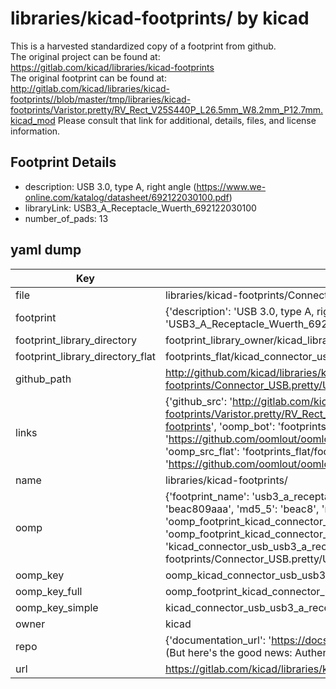 # libraries/kicad-footprints/ by kicad  
This is a harvested standardized copy of a footprint from github.  
The original project can be found at:  
https://gitlab.com/kicad/libraries/kicad-footprints  
The original footprint can be found at:
http://gitlab.com/kicad/libraries/kicad-footprints//blob/master/tmp/libraries/kicad-footprints/Varistor.pretty/RV_Rect_V25S440P_L26.5mm_W8.2mm_P12.7mm.kicad_mod
Please consult that link for additional, details, files, and license information.  
## Footprint Details
* description: USB 3.0, type A, right angle (https://www.we-online.com/katalog/datasheet/692122030100.pdf)  
* libraryLink: USB3_A_Receptacle_Wuerth_692122030100  
* number_of_pads: 13  
## yaml dump  
| Key | Value |  
| --- | --- |  
| file | libraries/kicad-footprints/Connector_USB.pretty/USB3_A_Receptacle_Wuerth_692122030100.kicad_mod |  
| footprint | {'description': 'USB 3.0, type A, right angle (https://www.we-online.com/katalog/datasheet/692122030100.pdf)', 'libraryLink': 'USB3_A_Receptacle_Wuerth_692122030100', 'number_of_pads': 13} |  
| footprint_library_directory | footprint_library_owner/kicad_libraries/kicad-footprints/ |  
| footprint_library_directory_flat | footprints_flat/kicad_connector_usb_usb3_a_receptacle_wuerth_692122030100/working |  
| github_path | http://github.com/kicad/libraries/kicad-footprints//blob/master/tmp/libraries/kicad-footprints/Connector_USB.pretty/USB3_A_Receptacle_Wuerth_692122030100.kicad_mod |  
| links | {'github_src': 'http://gitlab.com/kicad/libraries/kicad-footprints//blob/master/tmp/libraries/kicad-footprints/Varistor.pretty/RV_Rect_V25S440P_L26.5mm_W8.2mm_P12.7mm.kicad_mod', 'github_src_repo': 'https://gitlab.com/kicad/libraries/kicad-footprints', 'oomp_bot': 'footprints/kicad_connector_usb_usb3_a_receptacle_wuerth_692122030100/working', 'oomp_bot_github': 'https://github.com/oomlout/oomlout_oomp_footprint_bot/tree/main/footprints/kicad_connector_usb_usb3_a_receptacle_wuerth_692122030100/working', 'oomp_src_flat': 'footprints_flat/footprints_flat/kicad_connector_usb_usb3_a_receptacle_wuerth_692122030100/working', 'oomp_src_flat_github': 'https://github.com/oomlout/oomlout_oomp_footprint_src/tree/main/footprints_flat/kicad_connector_usb_usb3_a_receptacle_wuerth_692122030100/working'} |  
| name | libraries/kicad-footprints/ |  
| oomp | {'footprint_name': 'usb3_a_receptacle_wuerth_692122030100', 'library_name': 'connector_usb', 'md5': 'beac809aaa8dad6f69659783618eb3be', 'md5_10': 'beac809aaa', 'md5_5': 'beac8', 'md5_6': 'beac80', 'oomp_key': 'oomp_kicad_connector_usb_usb3_a_receptacle_wuerth_692122030100', 'oomp_key_extra': 'oomp_footprint_kicad_connector_usb_usb3_a_receptacle_wuerth_692122030100', 'oomp_key_full': 'oomp_footprint_kicad_connector_usb_usb3_a_receptacle_wuerth_692122030100_beac80', 'oomp_key_simple': 'kicad_connector_usb_usb3_a_receptacle_wuerth_692122030100', 'original_filename': 'libraries/kicad-footprints/Connector_USB.pretty/USB3_A_Receptacle_Wuerth_692122030100.kicad_mod', 'owner_name': 'kicad'} |  
| oomp_key | oomp_kicad_connector_usb_usb3_a_receptacle_wuerth_692122030100 |  
| oomp_key_full | oomp_footprint_kicad_connector_usb_usb3_a_receptacle_wuerth_692122030100 |  
| oomp_key_simple | kicad_connector_usb_usb3_a_receptacle_wuerth_692122030100 |  
| owner | kicad |  
| repo | {'documentation_url': 'https://docs.github.com/rest/overview/resources-in-the-rest-api#rate-limiting', 'message': "API rate limit exceeded for 84.66.173.59. (But here's the good news: Authenticated requests get a higher rate limit. Check out the documentation for more details.)"} |  
| url | https://gitlab.com/kicad/libraries/kicad-footprints |  

